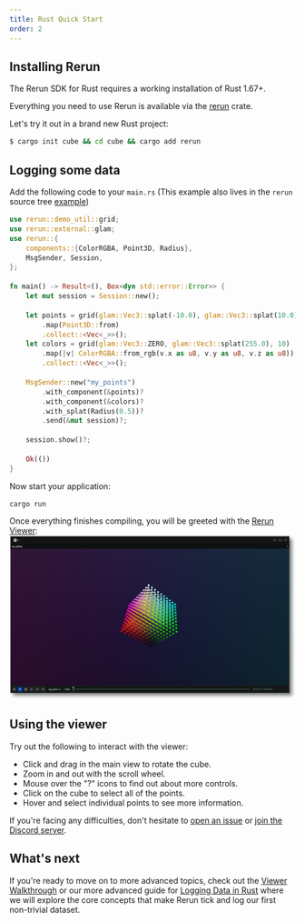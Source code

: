 ```yaml
---
title: Rust Quick Start
order: 2
---
```


## Installing Rerun
The Rerun SDK for Rust requires a working installation of Rust 1.67+.

Everything you need to use Rerun is available via the [rerun](https://crates.io/crates/rerun) crate.

Let's try it out in a brand new Rust project:
```bash
$ cargo init cube && cd cube && cargo add rerun
```

## Logging some data
Add the following code to your `main.rs`
(This example also lives in the `rerun` source tree [example](https://github.com/rerun-io/rerun/tree/latest/examples/rust/minimal/src/main.rs))
```rust
use rerun::demo_util::grid;
use rerun::external::glam;
use rerun::{
    components::{ColorRGBA, Point3D, Radius},
    MsgSender, Session,
};

fn main() -> Result<(), Box<dyn std::error::Error>> {
    let mut session = Session::new();

    let points = grid(glam::Vec3::splat(-10.0), glam::Vec3::splat(10.0), 10)
        .map(Point3D::from)
        .collect::<Vec<_>>();
    let colors = grid(glam::Vec3::ZERO, glam::Vec3::splat(255.0), 10)
        .map(|v| ColorRGBA::from_rgb(v.x as u8, v.y as u8, v.z as u8))
        .collect::<Vec<_>>();

    MsgSender::new("my_points")
        .with_component(&points)?
        .with_component(&colors)?
        .with_splat(Radius(0.5))?
        .send(&mut session)?;

    session.show()?;

    Ok(())
}
```

Now start your application:
```
cargo run
```

Once everything finishes compiling, you will be greeted with the [Rerun Viewer](/reference/viewer/overview):
![intro users - result](/docs-media/intro_users1_result.png)

## Using the viewer
Try out the following to interact with the viewer:
 * Click and drag in the main view to rotate the cube.
 * Zoom in and out with the scroll wheel.
 * Mouse over the "?" icons to find out about more controls.
 * Click on the cube to select all of the points.
 * Hover and select individual points to see more information.

If you're facing any difficulties, don't hesitate to [open an issue](https://github.com/rerun-io/rerun/issues/new/choose) or [join the Discord server](https://discord.gg/PXtCgFBSmH).

## What's next

If you're ready to move on to more advanced topics, check out the [Viewer Walkthrough](/getting-started/viewer-walkthrough) or our
more advanced guide for [Logging Data in Rust](/getting-started/logging-rust) where we will explore the core concepts that make
Rerun tick and log our first non-trivial dataset.
